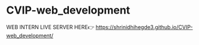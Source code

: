 # CVIP-web_development
WEB INTERN
LIVE SERVER HERE👉
https://shrinidhihegde3.github.io/CVIP-web_development/
